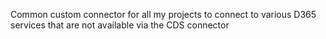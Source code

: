 Common custom connector for all my projects to connect to various D365 services that are not available via the CDS connector
